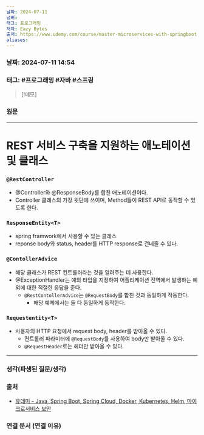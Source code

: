 ```yaml
---
날짜: 2024-07-11
넘버: 
태그: 프로그래밍
저자: Eazy Bytes
출처: https://www.udemy.com/course/master-microservices-with-springboot-docker-kubernetes-korean/
aliases:
---
```

### 날짜:  2024-07-11 14:54

### 태그: #프로그래밍 #자바 #스프링

>[!메모]
>

### 원문
---
# REST 서비스 구축을 지원하는 애노테이션 및 클래스
### `@RestController`
- @Controller와 @ResponseBody를 합친 애노테이션이다.
- Controller 클래스의 가장 윗단에 쓰이며, Method들이 REST API로 동작할 수 있도록 한다.
### `ResponseEntity<T>`
- spring framwork에서 사용할 수 있는 클래스
- reponse body와 status, header를 HTTP response로 건네줄 수 있다.
### `@ContollerAdvice`
- 해당 클래스가 REST 컨트롤러라는 것을 알려주는 데 사용한다.
- @ExceptionHandler는 예외 타입을 지정하여 어플리케이션 전역에서 발생하는 예외에 대한 적절한 응답을 준다.
	- `@RestContollerAdvice`는 `@RequestBody`를 합친 것과 동일하게 작동한다.
		- 해당 예제에서는 둘 다 동일하게 동작한다.
### `Requestentity<T>`
- 사용자의 HTTP 요청에서 request body, header를 받아올 수 있다. 
	- 컨트롤러 파라미터에 `@RequestBody`를 사용하여 body만 받아올 수 있다.
	- `@RequestHeader`로는 헤더만 받아올 수 있다.

---
### 생각(파생된 질문/생각)

### 출처
- [유데미 - Java, Spring Boot, Spring Cloud, Docker, Kubernetes, Helm, 마이크로서비스 보안](https://www.udemy.com/course/master-microservices-with-springboot-docker-kubernetes-korean/)

### 연결 문서 (연결 이유)
